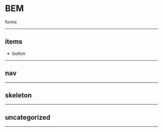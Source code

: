 BEM
===
forms
- - - - - - - - - - - 

## items ##
* button
- - - - - - - - - - -

## nav ##
- - - - - - - - - - -

## skeleton ##
- - - - - - - - - - -

## uncategorized ##
- - - - - - - - - - -
